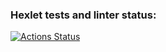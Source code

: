 ### Hexlet tests and linter status:
[![Actions Status](https://github.com/sergeynagorny/js-testing-project-lvl1/workflows/hexlet-check/badge.svg)](https://github.com/sergeynagorny/js-testing-project-lvl1/actions)